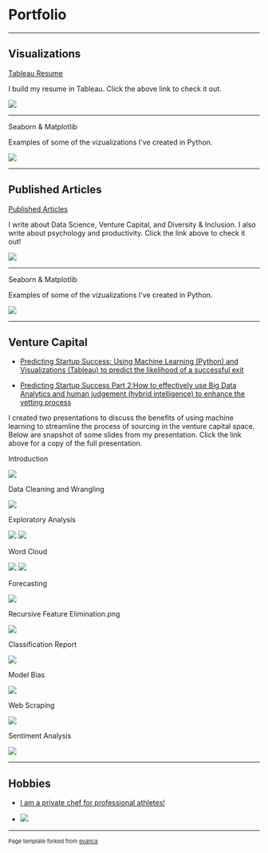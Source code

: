 # Portfolio

---

## Visualizations  

[Tableau Resume](https://public.tableau.com/profile/ayacancode#!/vizhome/Resume_16150534844580/Summary)

I build my resume in Tableau. Click the above link to check it out.

<img src="images/githubio.png?raw=true"/>

---

Seaborn & Matplotlib

Examples of some of the vizualizations I've created in Python.

<img src="images/viz_examples.png?raw=true"/>

---

## Published Articles

[Published Articles](https://ayacancode.medium.com/)

I write about Data Science, Venture Capital, and Diversity & Inclusion. I also write about psychology and productivity. Click the link above to check it out!

<img src="images/data science intution.png?raw=true"/>

---

Seaborn & Matplotlib

Examples of some of the vizualizations I've created in Python.

<img src="images/viz_examples.png?raw=true"/>

---

## Venture Capital

- [Predicting Startup Success: Using Machine Learning (Python) and Visualizations (Tableau) to predict the likelihood of a successful exit](/pdf/Startup_success_pt1_Aya_Spencer.pdf)

- [Predicting Startup Success Part 2:How to effectively use Big Data Analytics and human judgement (hybrid intelligence) to enhance the vetting process](/pdf/Startup_success_part2_Aya_Spencer.pdf)

I created two presentations to discuss the benefits of using machine learning to streamline the process of sourcing in the venture capital space. Below are snapshot of some slides from my presentation. Click the link above for a copy of the full presentation. 

Introduction
 
<img src="images/introduction.png?raw=true"/> 

Data Cleaning and Wrangling

<img src="images/data cleaning and wrangling.png?raw=true"/>

Exploratory Analysis 

<img src="images/exploratory analysis .png?raw=true"/>
<img src="images/exploratory analysis using tableau.png?raw=true"/>

Word Cloud 

<img src="images/word cloud analysis .png?raw=true"/>
<img src="images/word cloud over time.png?raw=true"/>

Forecasting 

<img src="images/forecasting .png?raw=true"/>

Recursive Feature Elimination.png

<img src="images/recursive feature elimination.png?raw=true"/>

Classification Report 

<img src="images/classification report.png?raw=true"/>

Model Bias

<img src="images/model bias.png?raw=true"/>

Web Scraping

<img src="images/web scraping.png?raw=true"/>

Sentiment Analysis  

<img src="images/sentiment analysis.png?raw=true"/>



---

## Hobbies 

- [I am a private chef for professional athletes!](https://www.ayaspencer.com)

- <img src="images/92B0364B-1FA2-4795-9350-94F8FDDA1BC8.jpeg?raw=true"/>


---
<p style="font-size:11px">Page template forked from <a href="https://github.com/evanca/quick-portfolio">evanca</a></p>
<!-- Remove above link if you don't want to attibute -->
